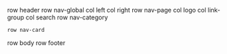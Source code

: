 row header
    row nav-global
        col left
        col right
    row nav-page
        col logo
        col link-group
        col search
    row nav-category
        
    row nav-card
row body
row footer